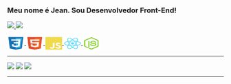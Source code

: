 ### Meu nome é Jean. Sou Desenvolvedor Front-End!
<div>
  <a href="https://github.com/Jeanll7">
  <img height="180em" w="150em" src="https://github-readme-stats.vercel.app/api?username=Jeanll7&show_icons=true&theme=dark&include_all_commits=true&count_private=true"/>
  <img height="180em" src="https://github-readme-stats.vercel.app/api/top-langs/?username=Jeanll7&layout=compact&langs_count=7&theme=dark"/>
</div>  

<div style="display: inline_block"><br>
  <img align="center" alt="Ariel-CSS" height="30" width="40" src="https://raw.githubusercontent.com/devicons/devicon/master/icons/css3/css3-original.svg">
  <img align="center" alt="Ariel-HTML" height="30" width="40" src="https://raw.githubusercontent.com/devicons/devicon/master/icons/html5/html5-original.svg">
  <img align="center" alt="Ariel-Js" height="30" width="40" src="https://raw.githubusercontent.com/devicons/devicon/master/icons/javascript/javascript-plain.svg">
  <img align="center" alt="Ariel-React" height="30" width="40" src="https://raw.githubusercontent.com/devicons/devicon/master/icons/react/react-original.svg">
  <img align="center" alt="Ariel-Less" height="30" width="40" src="https://raw.githubusercontent.com/devicons/devicon/master/icons/nodejs/nodejs-plain.svg">
</div>  
  
<hr> 
  
<div>   
  <a href="https://www.linkedin.com/in/jean-leal-31684217b" target="_blank"><img src="https://img.shields.io/badge/-LinkedIn-0077B5?style=for-the-badge&logo=linkedin&logoColor=white" target="_blank"></a>
  <a href = "mailto:jeancarloleall@gmail.com"><img src="https://img.shields.io/badge/-Gmail-D14836?style=for-the-badge&logo=gmail&logoColor=white" target="_blank"></a>
  <a href="https://www.instagram.com/jean_ll/" target="_blank"><img src="https://img.shields.io/badge/-Instagram-20232A?style=for-the-badge&logo=instagram&logoColor=white" target="_blank"></a>  
</div>

<hr>
